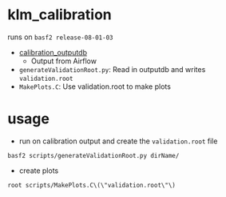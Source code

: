 # klm_calibration

runs on `basf2 release-08-01-03`

 - [calibration_outputdb](calibration_outputdb)
    - Output from Airflow
 - `generateValidationRoot.py`: Read in outputdb and writes `validation.root`
 - `MakePlots.C`: Use validation.root to make plots

# usage

 - run on calibration output and create the `validation.root` file

```
basf2 scripts/generateValidationRoot.py dirName/
```

 - create plots

```
root scripts/MakePlots.C\(\"validation.root\"\)
```
